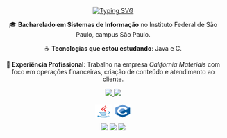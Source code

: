 <p align="center">
  <a href="https://git.io/typing-svg">
    <img src="https://readme-typing-svg.demolab.com?font=Fira+Code&weight=600&size=25&pause=1000&color=ffffff&random=false&width=435&height=40&lines=Ol%C3%A1%2C+eu+sou+Jo%C3%A3o+Gustavo!+%E2%98%95%F0%9F%92%BB%F0%9F%8C%9F" alt="Typing SVG">
  </a>
</p>

<div align="center">
  
🎓 **Bacharelado em Sistemas de Informação** no Instituto Federal de São Paulo, campus São Paulo.

☕ **Tecnologias que estou estudando**: Java e C.

💼 **Experiência Profissional**: Trabalho na empresa *Califórnia Materiais* com foco em operações financeiras, criação de conteúdo e atendimento ao cliente.

</div>

<div align="center">
  <a href="https://github.com/joaogust">
    <img height="150em" src="https://github-readme-stats-sigma-five.vercel.app/api?username=joaogust&show_icons=true&theme=dark&include_all_commits=true&count_private=true"/>
    <img height="150em" src="https://github-readme-stats-sigma-five.vercel.app/api/top-langs/?username=joaogust&layout=compact&langs_count=7&theme=dark"/>
  </a>
</div>
    
  <div style="display: inline_block" align="center"><br>
  <img align="center" alt="Java" height="30" width="40" src="https://raw.githubusercontent.com/devicons/devicon/master/icons/java/java-original.svg">
  <img align="center" alt="Java" height="30" width="40" src="https://raw.githubusercontent.com/devicons/devicon/master/icons/c/c-original.svg">

</div>


  <p></p>
  <div align="center"> 
  <a href="https://www.linkedin.com/in/joão-gustavo-dos-santos/"><img src="https://img.shields.io/badge/-LinkedIn-%230077B5?style=for-the-badge&logo=linkedin&logoColor=white"></a> 
  <a href="https://www.instagram.com/_joaogus_/"><img src="https://img.shields.io/badge/-Instagram-%23E4405F?style=for-the-badge&logo=instagram&logoColor=white"></a>
  <a href = "mailto:joaogustavodossantoss@gmail.com"><img src="https://img.shields.io/badge/-Gmail-%23333?style=for-the-badge&logo=gmail&logoColor=white"></a>
 
</div>
